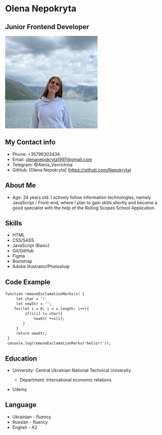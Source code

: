 # Olena Nepokryta

## Junior Frontend Developer

![me](img/me.jpg "Me")

## My Contact info

- Phone: +35796303434
- Email: olenanepokryta1997@gmail.com
- Telegram: @Alena_Vavrichina
- GitHub: [Olena Nepokryta] (<https://github.com/Nepokryta>)

## About Me

- Age: 24 years old. I actively follow information technologies, namely JavaScript / Front-end, where I plan to gain skills shortly and become a good specialist with the help of the Rolling Scopes School Application.

## Skills

- HTML
- CSS/SASS
- JavaScript (Basic)
- Git/GitHub
- Figma
- Bootstrap
- Adobe Illustrator/Photoshop

## Code Example

```
function removeExclamationMarks(s) {
     let char = '!'
     let newStr = '';
    for(let i = 0; i < s.length; i++){
         if(s[i] != char){
             newStr +=s[i];
        }
     }
     return newStr;
 }
 console.log(removeExclamationMarks('hello!!'));
 ```

## Education

- University: Central Ukrainian National Technical University

    - Department: International economic relations

- Udemy

## Language 

* Ukrainian - fluency
* Russian - fluency
* English - A2